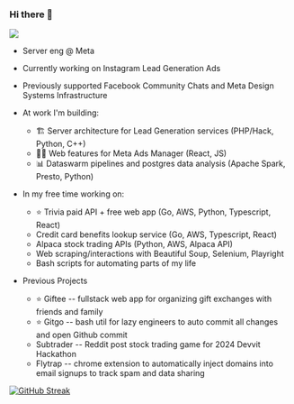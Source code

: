 ### Hi there 👋
![](https://komarev.com/ghpvc/?username=ayeagle&color=blueviolet)

<div align="center">
<div align="left">
  
  - Server eng @ Meta
  - Currently working on Instagram Lead Generation Ads
  - Previously supported Facebook Community Chats and Meta Design Systems Infrastructure
  - At work I'm building:
    - 🏗️ Server architecture for Lead Generation services (PHP/Hack, Python, C++)
    - 👨‍🎨 Web features for Meta Ads Manager (React, JS)
    - 📊 Dataswarm pipelines and postgres data analysis (Apache Spark, Presto, Python)
   
  - In my free time working on:
    - ⭐️ Trivia paid API + free web app (Go, AWS, Python, Typescript, React)
    - Credit card benefits lookup service (Go, AWS, Typescript, React)
    - Alpaca stock trading APIs (Python, AWS, Alpaca API)
    - Web scraping/interactions with Beautiful Soup, Selenium, Playright
    - Bash scripts for automating parts of my life
   
  - Previous Projects
    - ⭐️ Giftee -- fullstack web app for organizing gift exchanges with friends and family
    - ⭐️ Gitgo -- bash util for lazy engineers to auto commit all changes and open Github commit
    - Subtrader -- Reddit post stock trading game for 2024 Devvit Hackathon
    - Flytrap -- chrome extension to automatically inject domains into email signups to track spam and data sharing
</div>
</div>

<div style="display: flexbox; flex-direction: column; color: red; justify-content: right;">
  <div>
  <div align="left">
    <a href="https://git.io/streak-stats">
      <img src="https://github-readme-streak-stats.herokuapp.com?user=ayeagle&theme=tokyonight&mode=weekly&card_width=467" alt="GitHub Streak" />
    </a>
  <br/>
<!--     <img src="https://github-readme-stats.vercel.app/api?username=ayeagle&show_icons=true&theme=tokyonight" alt="GitHub stats" /> -->
  </div>
</div>

